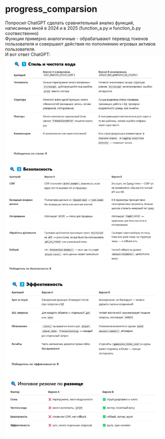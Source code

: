 # progress_comparsion

Попросил ChatGPT сделать сравнительный анализ функций, написанных мной в 2024 и в 2025 (function_a.py и function_b.py соотвественно) <br>
Функции примерно аналогичные - обрабатывают перевод токенов пользователя и совершают действия по пополнению игровых активов пользователя.<br>
И вот ответ ChatGPT:
<br>
<img src="ans_1.jpg"/>
<br>
<img src="ans_2.jpg"/>
<br>
<img src="ans_3.jpg"/>
<br>
<img src="ans_4.jpg"/>
<br>
